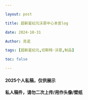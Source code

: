 ```yaml
---

layout: post

title: 超新星纪元沃恩中心本宣log

date: 2024-10-31

Author: 克诺

tags: [超新星纪元,切斯特·沃恩,制品]

toc: false

---
```

#### 2025个人私稿，仅供展示

**私人稿件，请勿二次上传/用作头像/壁纸**
